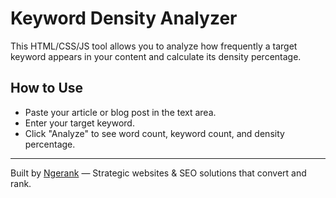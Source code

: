 # Keyword Density Analyzer

This HTML/CSS/JS tool allows you to analyze how frequently a target keyword appears in your content and calculate its density percentage.

## How to Use
- Paste your article or blog post in the text area.
- Enter your target keyword.
- Click "Analyze" to see word count, keyword count, and density percentage.

---

Built by [Ngerank](https://ngerank.id/) — Strategic websites & SEO solutions that convert and rank.
